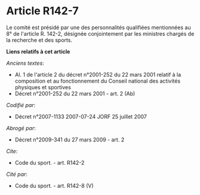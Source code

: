 # Article R142-7

Le comité est présidé par une des personnalités qualifiées mentionnées au 8° de l'article R. 142-2, désignée conjointement
par les ministres chargés de la recherche et des sports.

**Liens relatifs à cet article**

_Anciens textes_:

  - Al. 1 de l'article 2 du décret n°2001-252 du 22 mars 2001 relatif à la composition et au fonctionnement du Conseil national des activités physiques et sportives
  - Décret n°2001-252 du 22 mars 2001 - art. 2 (Ab)

_Codifié par_:

  - Décret n°2007-1133 2007-07-24 JORF 25 juillet 2007

_Abrogé par_:

  - Décret n°2009-341 du 27 mars 2009 - art. 2

_Cite_:

  - Code du sport. - art. R142-2

_Cité par_:

  - Code du sport. - art. R142-8 (V)
